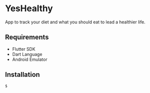 # YesHealthy

App to track your diet and what you should eat to lead a healthier life.

## Requirements
- Flutter SDK
- Dart Language
- Android Emulator

## Installation
```bash
$
```